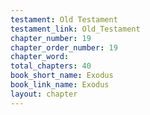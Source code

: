 ```yaml
---
testament: Old Testament
testament_link: Old_Testament
chapter_number: 19
chapter_order_number: 19
chapter_word: 
total_chapters: 40
book_short_name: Exodus
book_link_name: Exodus
layout: chapter
---
```

